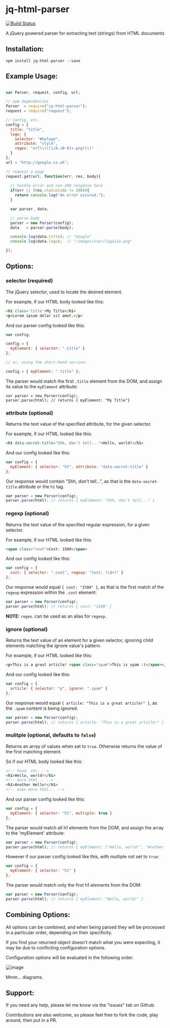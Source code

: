# jq-html-parser

[![Build Status](https://secure.travis-ci.org/jpstevens/jq-html-parser.png?branch=master)](https://travis-ci.org/jpstevens/jq-html-parser)

A jQuery powered parser for extracting text (strings) from HTML documents

## Installation:

```
npm install jq-html-parser --save
```

## Example Usage:
```javascript

var Parser, request, config, url;

// npm dependencies
Parser  = require("jq-html-parser");
request = require("request");

// config, etc.
config = {
  title: "title",
  logo: {
    selector: "#hplogo",
    attribute: "style",
    regex: "url\\(([\/A-z0-9]+.png)\\)"
  }
};
url = "http://google.co.uk";

// request a page
request.get(url, function(err, res, body){
  
  // handle error and non-200 response here
  if(err || (res.statusCode != 200)){
    return console.log("An error occured.");
  }

  var parser, data;

  // parse body
  parser = new Parser(config);
  data   = parser.parse(body);

  console.log(data.title); // "Google"
  console.log(data.logo);  // "/images/srpr/logo11w.png"

});
```

## Options:

### selector (required)

The jQuery selector, used to locate the desired element.

For example, if our HTML body looked like this:

```html
<h1 class='title'>My Title</h1>
<p>Lorem ipsum dolar sit amet.</p>
```

And our parser config looked like this:

```javascript
var config;

config = {
  myElement: { selector: ".title" }
};

// or, using the short-hand version:

config = { myElement: ".title" };

```

The parser would match the first ```.title``` element from the DOM, and assign its value to the ```myElement``` attribute:

```
var parser = new Parser(config);
parser.parse(html); // returns { myElement: "My Title"}
```

### attribute (optional)

Returns the text value of the specified attribute, for the given selector.

For example, if our HTML looked like this:

```html
<h1 data-secret-title="Shh, don't tell...">Hello, world!</h1>
```

And our config looked like this:

```javascript
var config = {
  myElement: { selector: "h1", attribute: "data-secret-title" }
};
```

Our response would contain "Shh, don't tell...", as that is the ```data-secret-title``` attribute or the ```h1``` tag.

```javascript
var parser = new Parser(config);
parser.parse(html); // returns { myElement: "Shh, don't tell..." }
```

### regexp (optional)

Returns the text value of the specified regular expression, for a given selector.

For example, if our HTML looked like this:

```html
<span class="cost">Cost: 1500</span>
```

And our config looked like this:

```javascript
var config = {
  cost: { selector: ".cost", regexp: "Cost: (\d+)" }
};
```

Our response would equal ```{ cost: "1500" }```, as that is the first match of the ```regexp``` expression within the ```.cost``` element:

```javascript
var parser = new Parser(config);
parser.parse(html); // returns { cost: "1500" }
```

**NOTE:** ```regex```. can be used as an alias for ```regexp```.

### ignore (optional)

Returns the text value of an element for a given selector, ignoring child elements matching the ignore value's pattern.

For example, if our HTML looked like this:

```html
<p>This is a great article! <span class="spam">This is spam :(</span></p>
```

And our config looked like this:

```javascript
var config = {
  article: { selector: "p", ignore: ".spam" }
};
```

Our response would equal ```{ article: "This is a great article!" }```, as the ```.spam``` content is being ignored.

```javascript
var parser = new Parser(config);
parser.parse(html); // returns { article: "This is a great article!" }
```

### mulitple (optional, defaults to ```false```)

Returns an array of values when set to ```true```. Otherwise returns the value of the first matching element.

So if our HTML body looked like this:

```html
<!-- head, etc. -->
<h1>Hello, world!</h1>
<!-- more html... -->
<h1>Another Hello!</h1>
<!-- even more html... -->
```

And our parser config looked like this:

```javascript
var config = {
  myElement: { selector: "h1", multiple: true }
};
```

The parser would match all h1 elements from the DOM, and assign the array to the 'myElement' attribute:

```javascript
var parser = new Parser(config);
parser.parse(html); // returns { myElement: ["Hello, world!", "Another Hello!"]}
```

However if our parser config looked like this, with multiple not set to ```true```:

```javascript
var config = {
  myElement: { selector: "h1" }
};
```

The parser would match only the first h1 elements from the DOM:

```javascript
var parser = new Parser(config);
parser.parse(html); // returns { myElement: "Hello, world!" }
```

## Combining Options:

All options can be combined, and when being parsed they will be processed in a particular order, depending on their specificity.

If you find your returned object doesn't match what you were expecting, it may be due to conflicting configuration options.

Configuration options will be evaluated in the following order:

![image](https://pbs.twimg.com/media/BsyoDgzCQAAN83C.png:large)

Mmm... diagrams. 

## Support:

If you need any help, please let me know via the "issues" tab on Github.

Contributions are also welcome, so please feel free to fork the code, play around, then put in a PR.
